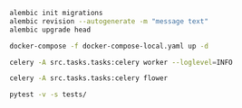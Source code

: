 ```bash
alembic init migrations
alembic revision --autogenerate -m "message text"
alembic upgrade head
```

```bash
docker-compose -f docker-compose-local.yaml up -d
```

```bash
celery -A src.tasks.tasks:celery worker --loglevel=INFO
```

```bash
celery -A src.tasks.tasks:celery flower
```

```bash
pytest -v -s tests/
```
